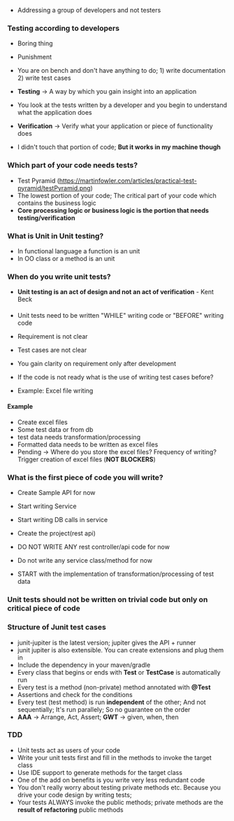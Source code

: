 * Addressing a group of developers and not testers

### Testing according to developers

* Boring thing
* Punishment
* You are on bench and don't have anything to do; 1) write documentation 2) write test cases

* **Testing** -> A way by which you gain insight into an application
* You look at the tests written by a developer and you begin to understand what the application does

* **Verification** -> Verify what your application or piece of functionality does
* I didn't touch that portion of code; **But it works in my machine though**


### Which part of your code needs tests?

* Test Pyramid (https://martinfowler.com/articles/practical-test-pyramid/testPyramid.png)
* The lowest portion of your code; The critical part of your code which contains the business logic
* **Core processing logic or business logic is the portion that needs testing/verification**


### What is Unit in Unit testing?

* In functional language a function is an unit
* In OO class or a method is an unit

### When do you write unit tests?

* **Unit testing is an act of design and not an act of verification** - Kent Beck

####
* Unit tests need to be written "WHILE" writing code or "BEFORE" writing code

* Requirement is not clear
* Test cases are not clear
* You gain clarity on requirement only after development
* If the code is not ready what is the use of writing test cases before?
* Example: Excel file writing

#### Example

* Create excel files
* Some test data or from db
* test data needs transformation/processing 
* Formatted data needs to be written as excel files
* Pending -> Where do you store the excel files? Frequency of writing? Trigger creation of excel files (**NOT BLOCKERS**)

### What is the first piece of code you will write?

* Create Sample API for now
* Start writing Service
* Start writing DB calls in service

* Create the project(rest api)
* DO NOT WRITE ANY rest controller/api code for now
* Do not write any service class/method for now
* START with the implementation of transformation/processing of test data

### Unit tests should not be written on trivial code but only on critical piece of code



### Structure of  Junit test cases

* junit-jupiter is the latest version; jupiter gives the API + runner
* junit jupiter is also extensible. You can create extensions and plug them in
* Include the dependency in your maven/gradle
* Every class that begins or ends with **Test** or **TestCase** is automatically run
* Every test is a method (non-private) method annotated with **@Test**
* Assertions and check for the conditions
* Every test (test method) is run **independent** of the other; And not sequentially; It's run parallely; So no guarantee on the order
* **AAA** -> Arrange, Act, Assert;  **GWT** -> given, when, then


### TDD

* Unit tests act as users of your code
* Write your unit tests first and fill in the methods to invoke the target class
* Use IDE support to generate methods for the target class
* One of the add on benefits is you write very less redundant code
* You don't really worry about testing private methods etc. Because you drive your code design by writing tests; 
* Your tests ALWAYS invoke the public methods; private methods are the **result of refactoring** public methods










